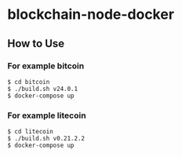 # blockchain-node-docker

## How to Use

### For example bitcoin

```
$ cd bitcoin
$ ./build.sh v24.0.1
$ docker-compose up
```

### For example litecoin

```
$ cd litecoin
$ ./build.sh v0.21.2.2
$ docker-compose up
```

